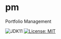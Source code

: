# pm
Portfolio Management

![JDK11](https://img.shields.io/badge/jdk-11-green.svg?label=min.%20JDK)
[![License: MIT](https://img.shields.io/badge/license-MIT-yellow.svg)](https://opensource.org/licenses/MIT)
